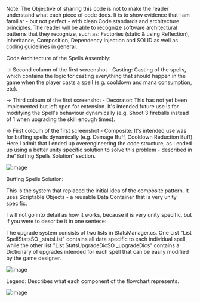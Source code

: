 Note: The Objective of sharing this code is not to make the reader understand what each piece of code does. It is to show evidence that I am familiar - but not perfect -  with clean Code standards and architecture principles. The reader will be able to recognize software architectural patterns that they recognize, such as: Factories (static & using Reflection), Inheritance, Composition, Dependency Injection and SOLID as well as coding guidelines in general.

Code Architecture of the Spells Assembly:

-> Second column of the first screenshot - Casting: Casting of the spells, which contains the logic for casting everything that should happen in the game when the player casts a spell (e.g. cooldown and mana consumption, etc).

-> Third coloum of the first screenshot - Decorator: This has not yet been implemented but left open for extension. It's intended future use is for modifying the Spell's behaviour dynamically (e.g. Shoot 3 fireballs instead of 1 when upgrading the skill enough times). 

-> First coloum of the first screenshot - Composite: It's intended use was for buffing spells dynamically (e.g. Damage Buff, Cooldown Reduction Buff). Here I admit that I ended up overengineering the code structure, as I ended up using a better unity specific solution to solve this problem - described in  the"Buffing Spells Solution" section.

![image](https://github.com/user-attachments/assets/89151b42-4e58-4e95-8b94-714efbb7d3de)


Buffing Spells Solution:

This is the system that replaced the initial idea of the composite pattern. It uses Scriptable Objects - a reusable Data Container that is very unity specific. 

I will not go into detail as how it works, because it is very unity specific, but if you were to describe it in one sentece: 

The upgrade system consists of two lists in StatsManager.cs. One List "List SpellStatsSO _statsList" contains all data specific to each individual spell, while the other list "List StatsUpgradeDicSO _upgradeDics" contains a Dictionary of upgrades intended for each spell that can be easily modified by the game designer.

![image](https://github.com/user-attachments/assets/bfedd401-8a53-4fb9-9e4d-dd8244409108)



Legend: Describes what each component of the flowchart represents.

![image](https://github.com/user-attachments/assets/3b35c32c-98f7-4a61-9e19-3f243698d4d4)

